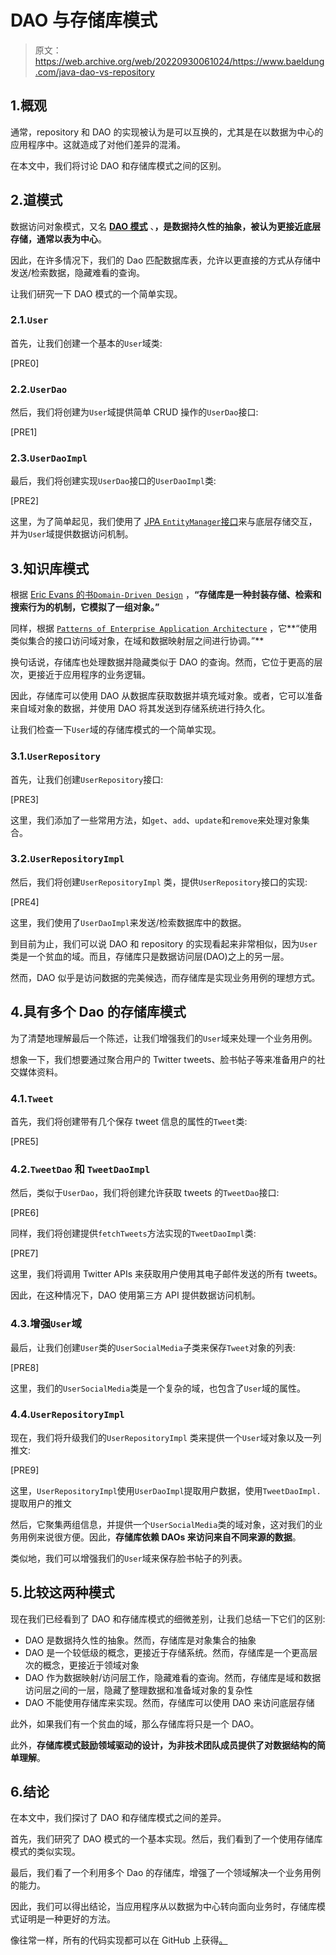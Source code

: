 # DAO 与存储库模式

> 原文：<https://web.archive.org/web/20220930061024/https://www.baeldung.com/java-dao-vs-repository>

## 1.概观

通常，repository 和 DAO 的实现被认为是可以互换的，尤其是在以数据为中心的应用程序中。这就造成了对他们差异的混淆。

在本文中，我们将讨论 DAO 和存储库模式之间的区别。

## 2.道模式

数据访问对象模式，又名 [**DAO 模式**](/web/20221129010103/https://www.baeldung.com/java-dao-pattern) 、**，是数据持久性的抽象，被认为更接近底层存储，通常以表为中心**。

因此，在许多情况下，我们的 Dao 匹配数据库表，允许以更直接的方式从存储中发送/检索数据，隐藏难看的查询。

让我们研究一下 DAO 模式的一个简单实现。

### 2.1.`User`

首先，让我们创建一个基本的`User`域类:

[PRE0]

### 2.2.`UserDao`

然后，我们将创建为`User`域提供简单 CRUD 操作的`UserDao`接口:

[PRE1]

### 2.3.`UserDaoImpl`

最后，我们将创建实现`UserDao`接口的`UserDaoImpl`类:

[PRE2]

这里，为了简单起见，我们使用了 [JPA `EntityManager`接口](/web/20221129010103/https://www.baeldung.com/hibernate-entitymanager)来与底层存储交互，并为`User`域提供数据访问机制。

## 3.知识库模式

根据 [Eric Evans 的书`Domain-Driven Design`](https://web.archive.org/web/20221129010103/https://www.pearson.com/store/p/domain-driven-design-tackling-complexity-in-the-heart-of-software/P100000775942/9780321125217) ，**“存储库是一种封装存储、检索和搜索行为的机制，它模拟了一组对象。”**

同样，根据 [`Patterns of Enterprise Application Architecture`](https://web.archive.org/web/20221129010103/https://www.pearson.com/store/p/patterns-of-enterprise-application-architecture/P100001391761/9780321127426) ，它**“使用类似集合的接口访问域对象，在域和数据映射层之间进行协调。”**

换句话说，存储库也处理数据并隐藏类似于 DAO 的查询。然而，它位于更高的层次，更接近于应用程序的业务逻辑。

因此，存储库可以使用 DAO 从数据库获取数据并填充域对象。或者，它可以准备来自域对象的数据，并使用 DAO 将其发送到存储系统进行持久化。

让我们检查一下`User`域的存储库模式的一个简单实现。

### 3.1.`UserRepository`

首先，让我们创建`UserRepository`接口:

[PRE3]

这里，我们添加了一些常用方法，如`get`、`add`、`update`和`remove`来处理对象集合。

### 3.2.`UserRepositoryImpl`

然后，我们将创建`UserRepositoryImpl` 类，提供`UserRepository`接口的实现:

[PRE4]

这里，我们使用了`UserDaoImpl`来发送/检索数据库中的数据。

到目前为止，我们可以说 DAO 和 repository 的实现看起来非常相似，因为`User`类是一个贫血的域。而且，存储库只是数据访问层(DAO)之上的另一层。

然而，DAO 似乎是访问数据的完美候选，而存储库是实现业务用例的理想方式。

## 4.具有多个 Dao 的存储库模式

为了清楚地理解最后一个陈述，让我们增强我们的`User`域来处理一个业务用例。

想象一下，我们想要通过聚合用户的 Twitter tweets、脸书帖子等来准备用户的社交媒体资料。

### 4.1.`Tweet`

首先，我们将创建带有几个保存 tweet 信息的属性的`Tweet`类:

[PRE5]

### 4.2.`TweetDao` 和 `TweetDaoImpl`

然后，类似于`UserDao`，我们将创建允许获取 tweets 的`TweetDao`接口:

[PRE6]

同样，我们将创建提供`fetchTweets`方法实现的`TweetDaoImpl`类:

[PRE7]

这里，我们将调用 Twitter APIs 来获取用户使用其电子邮件发送的所有 tweets。

因此，在这种情况下，DAO 使用第三方 API 提供数据访问机制。

### 4.3.增强`User`域

最后，让我们创建`User`类的`UserSocialMedia`子类来保存`Tweet`对象的列表:

[PRE8]

这里，我们的`UserSocialMedia`类是一个复杂的域，也包含了`User`域的属性。

### 4.4.`UserRepositoryImpl`

现在，我们将升级我们的`UserRepositoryImpl` 类来提供一个`User`域对象以及一列推文:

[PRE9]

这里，`UserRepositoryImpl`使用`UserDaoImpl`提取用户数据，使用`TweetDaoImpl.`提取用户的推文

然后，它聚集两组信息，并提供一个`UserSocialMedia`类的域对象，这对我们的业务用例来说很方便。因此，**存储库依赖 DAOs 来访问来自不同来源的数据**。

类似地，我们可以增强我们的`User`域来保存脸书帖子的列表。

## 5.比较这两种模式

现在我们已经看到了 DAO 和存储库模式的细微差别，让我们总结一下它们的区别:

*   DAO 是数据持久性的抽象。然而，存储库是对象集合的抽象
*   DAO 是一个较低级的概念，更接近于存储系统。然而，存储库是一个更高层次的概念，更接近于领域对象
*   DAO 作为数据映射/访问层工作，隐藏难看的查询。然而，存储库是域和数据访问层之间的一层，隐藏了整理数据和准备域对象的复杂性
*   DAO 不能使用存储库来实现。然而，存储库可以使用 DAO 来访问底层存储

此外，如果我们有一个贫血的域，那么存储库将只是一个 DAO。

此外，**存储库模式鼓励领域驱动的设计，为非技术团队成员提供了对数据结构的简单理解**。

## 6.结论

在本文中，我们探讨了 DAO 和存储库模式之间的差异。

首先，我们研究了 DAO 模式的一个基本实现。然后，我们看到了一个使用存储库模式的类似实现。

最后，我们看了一个利用多个 Dao 的存储库，增强了一个领域解决一个业务用例的能力。

因此，我们可以得出结论，当应用程序从以数据为中心转向面向业务时，存储库模式证明是一种更好的方法。

像往常一样，所有的代码实现都可以在 GitHub 上获得[。](https://web.archive.org/web/20221129010103/https://github.com/eugenp/tutorials/tree/master/patterns-modules/design-patterns-architectural)